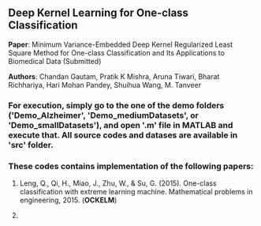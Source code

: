 ## Deep Kernel Learning for One-class Classification

**Paper**: Minimum Variance-Embedded Deep Kernel Regularized Least Square Method for One-class Classification and Its Applications to Biomedical Data (Submitted)

**Authors**: Chandan Gautam, Pratik K Mishra, Aruna Tiwari, Bharat Richhariya, Hari Mohan Pandey, Shuihua Wang, M. Tanveer

### For execution, simply go to the one of the demo folders ('Demo_Alzheimer', 'Demo_mediumDatasets', or 'Demo_smallDatasets'), and open '.m' file in MATLAB and execute that. All source codes and datases are available in 'src' folder.

### These codes contains implementation of the following papers:

1. Leng, Q., Qi, H., Miao, J., Zhu, W., & Su, G. (2015). One-class classification with extreme learning machine. Mathematical problems in engineering, 2015. (**OCKELM**)

2. 






